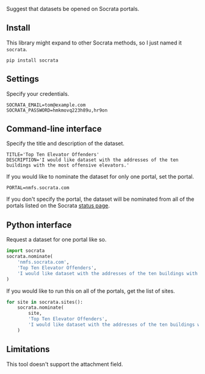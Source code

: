Suggest that datasets be opened on Socrata portals.

## Install
This library might expand to other Socrata methods,
so I just named it `socrata`.

    pip install socrata

## Settings
Specify your credentials.

    SOCRATA_EMAIL=tom@example.com
    SOCRATA_PASSWORD=hmkmovq223h89u,hr9on

## Command-line interface
Specify the title and description of the dataset.

    TITLE='Top Ten Elevator Offenders'
    DESCRIPTION='I would like dataset with the addresses of the ten buildings with the most offensive elevators.'

If you would like to nominate the dataset for only one portal,
set the portal.

    PORTAL=nmfs.socrata.com

If you don't specify the portal, the dataset will be nominated
from all of the portals listed on the Socrata [status page](https://status.socrata.com).

## Python interface
Request a dataset for one portal like so.

```python
import socrata
socrata.nominate(
    'nmfs.socrata.com',
    'Top Ten Elevator Offenders',
    'I would like dataset with the addresses of the ten buildings with the most offensive elevators.'
)
```

If you would like to run this on all of the portals,
get the list of sites.

```python
for site in socrata.sites():
    socrata.nominate(
        site, 
        'Top Ten Elevator Offenders',
        'I would like dataset with the addresses of the ten buildings with the most offensive elevators.'
    )
```

## Limitations
This tool doesn't support the attachment field.

